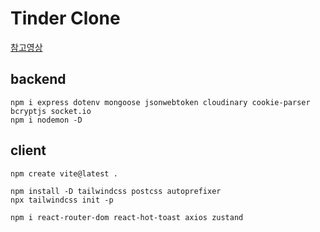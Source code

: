 # Tinder Clone
[참고영상](https://youtu.be/o-XOBJRNeqk?si=DxnPPqeivz2_uNX9)

## backend
```
npm i express dotenv mongoose jsonwebtoken cloudinary cookie-parser bcryptjs socket.io
npm i nodemon -D
```

## client
```
npm create vite@latest .

npm install -D tailwindcss postcss autoprefixer
npx tailwindcss init -p

npm i react-router-dom react-hot-toast axios zustand
```